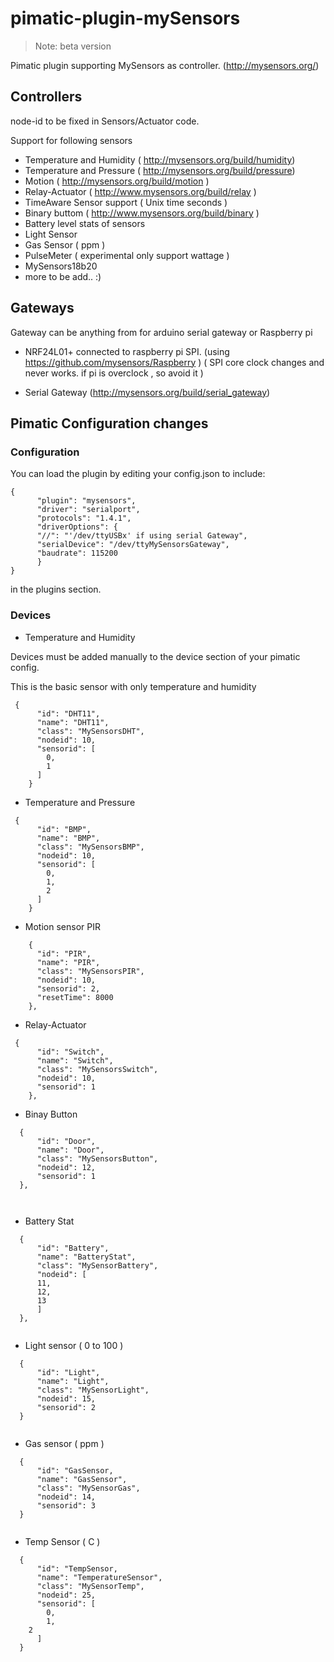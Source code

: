 pimatic-plugin-mySensors
========================

> Note:  beta version 

Pimatic plugin supporting MySensors as controller. (http://mysensors.org/)

Controllers
-----------
  node-id to be fixed in Sensors/Actuator code.

  Support for following sensors
  * Temperature and Humidity  ( http://mysensors.org/build/humidity)
  * Temperature and Pressure ( http://mysensors.org/build/pressure)
  * Motion ( http://mysensors.org/build/motion )
  * Relay-Actuator ( http://www.mysensors.org/build/relay )
  * TimeAware Sensor support ( Unix time seconds ) 
  * Binary buttom ( http://www.mysensors.org/build/binary )
  * Battery level stats of sensors
  * Light Sensor 
  * Gas Sensor ( ppm )
  * PulseMeter ( experimental only support wattage )
  * MySensors18b20
  * more to be add.. :)

Gateways
--------- 
  Gateway can be anything from for arduino serial gateway or Raspberry pi 
   
  * NRF24L01+ connected to  raspberry pi SPI. (using  https://github.com/mysensors/Raspberry )
    ( SPI core clock changes and never works. if pi is  overclock , so avoid it )
    
  * Serial Gateway (http://mysensors.org/build/serial_gateway)

Pimatic Configuration changes   
-----------------------------

### Configuration

You can load the plugin by editing your config.json to include:
```
{
      "plugin": "mysensors",
      "driver": "serialport",
      "protocols": "1.4.1",
      "driverOptions": {
      "//": "'/dev/ttyUSBx' if using serial Gateway",
      "serialDevice": "/dev/ttyMySensorsGateway", 
      "baudrate": 115200
      }
}
```
in the plugins section. 

### Devices

* Temperature and Humidity

Devices must be added manually to the device section of your pimatic config.

This is the basic sensor with only temperature and humidity
```
 {
      "id": "DHT11",
      "name": "DHT11",
      "class": "MySensorsDHT",
      "nodeid": 10,
      "sensorid": [
        0,
        1
      ]
    }
```

* Temperature and Pressure

```
 {
      "id": "BMP",
      "name": "BMP",
      "class": "MySensorsBMP",
      "nodeid": 10,
      "sensorid": [
        0,
        1,
        2
      ]
    }
```

* Motion sensor PIR 
 
```
    {
      "id": "PIR",
      "name": "PIR",
      "class": "MySensorsPIR",
      "nodeid": 10,
      "sensorid": 2,
      "resetTime": 8000
    },
```
* Relay-Actuator 
 
```
 {
      "id": "Switch",
      "name": "Switch",
      "class": "MySensorsSwitch",
      "nodeid": 10,
      "sensorid": 1
    },
```
* Binay Button
 
```
  {
      "id": "Door",
      "name": "Door",
      "class": "MySensorsButton",
      "nodeid": 12,
      "sensorid": 1
  },

  
```
*  Battery Stat
```
  {
      "id": "Battery",
      "name": "BatteryStat",
      "class": "MySensorBattery",
      "nodeid": [
      11,
      12,
      13
      ]
  },
  
```  
*  Light sensor ( 0 to 100 )
```
  {
      "id": "Light",
      "name": "Light",
      "class": "MySensorLight",
      "nodeid": 15,
      "sensorid": 2
  }
  
```
*  Gas sensor ( ppm )
```
  {
      "id": "GasSensor,
      "name": "GasSensor",
      "class": "MySensorGas",
      "nodeid": 14,
      "sensorid": 3
  }
  
```  
*  Temp Sensor ( C )
```
  {
      "id": "TempSensor,
      "name": "TemperatureSensor",
      "class": "MySensorTemp",
      "nodeid": 25,
      "sensorid": [
        0,
        1,
	2
      ]
  }

